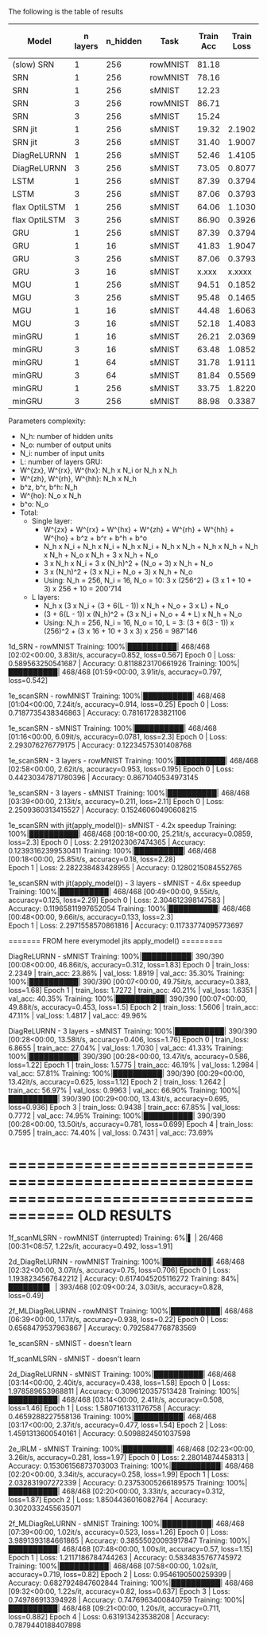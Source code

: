 
The following is the table of results

| Model         | n layers | n_hidden | Task     | Train Acc  | Train Loss | Val Acc | Val Loss | Epochs | time / epoch (hh:mm:ss) | Params     |
|---------------|----------|----------|----------|------------|------------|---------|----------|--------|-------------------------|------------|
| (slow) SRN    |        1 |      256 | rowMNIST |      81.18 |            |         |          |      1 |                00:02:00 ||
| SRN           |        1 |      256 | rowMNIST |      78.16 |            |         |          |      1 |                00:01:02 ||
| SRN           |        1 |      256 | sMNIST   |      12.23 |            |         |          |      1 |                00:01:16 ||
| SRN           |        3 |      256 | rowMNIST |      86.71 |            |         |          |      1 |                00:02:58 ||
| SRN           |        3 |      256 | sMNIST   |      15.24 |            |         |          |      1 |                00:03:39 ||
| SRN jit       |        1 |      256 | sMNIST   |      19.32 |     2.1902 |   23.04 |   2.0303 |      5 |                00:00:14 |     68'874 | # concat was slow, orthogonal makes it learn
| SRN jit       |        3 |      256 | sMNIST   |      31.40 |     1.9007 |   33.77 |   1.8096 |      5 |                00:00:38 |    332'042 |
| DiagReLURNN   |        1 |      256 | sMNIST   |      52.46 |     1.4105 |   45.69 |   1.6003 |      5 |                00:00:07 |      3'338 |
| DiagReLURNN   |        3 |      256 | sMNIST   |      73.05 |     0.8077 |   74.36 |   0.8166 |      5 |                00:00:29 |    135'434 | 
| LSTM          |        1 |      256 | sMNIST   |      87.39 |     0.3794 |   87.69 |   0.3802 |      5 |                00:00:19 |    267'786 |
| LSTM          |        3 |      256 | sMNIST   |      87.06 |     0.3793 |   88.95 |   0.3324 |      5 |                00:00:55 |  1'320'458 |
| flax OptiLSTM |        1 |      256 | sMNIST   |      64.06 |     1.1030 |   67.72 |   1.0441 |      5 |                00:00:22 |    266'762 |
| flax OptiLSTM |        3 |      256 | sMNIST   |      86.90 |     0.3926 |   89.11 |   0.3271 |      5 |                00:01:05 |  1'317'386 |
| GRU           |        1 |      256 | sMNIST   |      87.39 |     0.3794 |   87.69 |   0.3802 |      5 |                00:00:17 |    201'482 |
| GRU           |        1 |       16 | sMNIST   |      41.83 |     1.9047 |   44.94 |   1.7925 |     10 |                00:00:13 |      1'082 |
| GRU           |        3 |      256 | sMNIST   |      87.06 |     0.3793 |   88.95 |   0.3324 |      5 |                00:00:48 |    990'986 |
| GRU           |        3 |       16 | sMNIST   |      x.xxx |     x.xxxx |   xx.xx |   x.xxxx |      6 |                00:00:39 |      4'346 | early stopping for 10, destroyed
| MGU           |        1 |      256 | sMNIST   |      94.51 |     0.1852 |   94.91 |   0.1680 |     10 |                00:00:18 |    135'178 |
| MGU           |        3 |      256 | sMNIST   |      95.48 |     0.1465 |   95.90 |   0.1274 |      5 |                00:00:46 |    661'514 |
| MGU           |        1 |       16 | sMNIST   |      44.48 |     1.6063 |   45.83 |   1.5520 |     10 |                00:00:12 |        778 |
| MGU           |        3 |       16 | sMNIST   |      52.18 |     1.4083 |   97.18 |   1.3234 |      5 |                00:00:35 |      2'954 | 
| minGRU        |        1 |       16 | sMNIST   |      26.21 |     2.0369 |   27.08 |   2.0222 |     10 |                00:00:07 |        234 |
| minGRU        |        3 |       16 | sMNIST   |      63.48 |     1.0852 |   65.92 |   1.0180 |      5 |                00:00:xx |      x'xxx |
| minGRU        |        1 |       64 | sMNIST   |      31.78 |     1.9111 |   31.79 |   1.9051 |     10 |                00:00:07 |        906 |
| minGRU        |        3 |       64 | sMNIST   |      81.84 |     0.5569 |   81.87 |   0.5561 |      5 |                00:00:28 |     17'546 |
| minGRU        |        1 |      256 | sMNIST   |      33.75 |     1.8220 |   33.82 |   1.8185 |     10 |                00:00:08 |      3'594 |
| minGRU        |        3 |      256 | sMNIST   |      88.98 |     0.3387 |   89.54 |   0.3179 |      5 |                00:00:36 |    266'762 |

Parameters complexity:
- N_h: number of hidden units
- N_o: number of output units
- N_i: number of input units
- L: number of layers
GRU:
- W^{zx}, W^{rx}, W^{hx}: N_h x N_i or N_h x N_h
- W^{zh}, W^{rh}, W^{hh}: N_h x N_h
- b^z, b^r, b^h: N_h
- W^{ho}: N_o x N_h
- b^o: N_o
- Total:
  - Single layer: 
    - W^{zx}    + W^{rx}    + W^{hx}    + W^{zh}    + W^{rh}    + W^{hh}    + W^{ho}    + b^z + b^r + b^h + b^o 
    - N_h x N_i + N_h x N_i + N_h x N_i + N_h x N_h + N_h x N_h + N_h x N_h + N_o x N_h + 3 x N_h + N_o
    - 3 x N_h x N_i + 3 x (N_h)^2  + (N_o + 3) x N_h + N_o
    - 3 x (N_h)^2 + (3 x N_i + N_o + 3) x N_h + N_o
    - Using: N_h = 256, N_i = 16, N_o = 10: 3 x (256^2) + (3 x 1 + 10 + 3) x 256 + 10 = 200'714
  - L layers:
    - N_h x (3 x N_i + (3 + 6(L - 1)) x N_h + N_o + 3 x L) + N_o
    - (3 + 6(L - 1)) x (N_h)^2 + (3 x N_i + N_o + 4 * L) x N_h + N_o
    - Using: N_h = 256, N_i = 16, N_o = 10, L = 3: (3 + 6(3 - 1)) x (256)^2 + (3 x 16 + 10 + 3 x 3) x 256 = 987'146


1d_SRN - rowMNIST
Training: 100%|██████████| 468/468 [02:02<00:00,  3.83it/s, accuracy=0.852, loss=0.567]
Epoch 0 | Loss: 0.589563250541687 | Accuracy: 0.8118823170661926
Training: 100%|██████████| 468/468 [01:59<00:00,  3.91it/s, accuracy=0.797, loss=0.542]

1e_scanSRN - rowMNIST
Training: 100%|██████████| 468/468 [01:04<00:00,  7.24it/s, accuracy=0.914, loss=0.25] 
Epoch 0 | Loss: 0.7187735438346863 | Accuracy: 0.781617283821106

1e_scanSRN - sMNIST
Training: 100%|██████████| 468/468 [01:16<00:00,  6.09it/s, accuracy=0.0781, loss=2.3] 
Epoch 0 | Loss: 2.293076276779175 | Accuracy: 0.12234575301408768

1e_scanSRN - 3 layers - rowMNIST
Training: 100%|██████████| 468/468 [02:58<00:00,  2.62it/s, accuracy=0.953, loss=0.195] 
Epoch 0 | Loss: 0.44230347871780396 | Accuracy: 0.8671040534973145

1e_scanSRN - 3 layers - sMNIST
Training: 100%|██████████| 468/468 [03:39<00:00,  2.13it/s, accuracy=0.211, loss=2.11] 
Epoch 0 | Loss: 2.2509360313415527 | Accuracy: 0.15246060490608215

1e_scanSRN with jit(apply_model())- sMNIST - 4.2x speedup
Training: 100%|██████████| 468/468 [00:18<00:00, 25.21it/s, accuracy=0.0859, loss=2.3] 
Epoch 0 | Loss: 2.2912023067474365 | Accuracy: 0.12393162399530411
Training: 100%|██████████| 468/468 [00:18<00:00, 25.85it/s, accuracy=0.18, loss=2.28]  
Epoch 1 | Loss: 2.282238483428955 | Accuracy: 0.1280215084552765

1e_scanSRN with jit(apply_model()) - 3 layers - sMNIST - 4.6x speedup
Training: 100%|██████████| 468/468 [00:49<00:00,  9.55it/s, accuracy=0.125, loss=2.29] 
Epoch 0 | Loss: 2.304612398147583 | Accuracy: 0.11965811997652054
Training: 100%|██████████| 468/468 [00:48<00:00,  9.66it/s, accuracy=0.133, loss=2.3]  
Epoch 1 | Loss: 2.2971558570861816 | Accuracy: 0.11733774095773697

======= FROM here everymodel jits apply_model() =========

DiagReLURNN - sMNIST
Training: 100%|██████████| 390/390 [00:08<00:00, 46.86it/s, accuracy=0.312, loss=1.83] 
Epoch 0 | train_loss: 2.2349 | train_acc: 23.86% | val_loss: 1.8919 | val_acc: 35.30%
Training: 100%|██████████| 390/390 [00:07<00:00, 49.75it/s, accuracy=0.383, loss=1.68]
Epoch 1 | train_loss: 1.7272 | train_acc: 40.21% | val_loss: 1.6351 | val_acc: 40.35%
Training: 100%|██████████| 390/390 [00:07<00:00, 49.88it/s, accuracy=0.453, loss=1.5] 
Epoch 2 | train_loss: 1.5606 | train_acc: 47.11% | val_loss: 1.4817 | val_acc: 49.96%

DiagReLURNN - 3 layers - sMNIST
Training: 100%|██████████| 390/390 [00:28<00:00, 13.58it/s, accuracy=0.406, loss=1.76]
Epoch 0 | train_loss: 6.8655 | train_acc: 27.04% | val_loss: 1.7030 | val_acc: 41.33%
Training: 100%|██████████| 390/390 [00:28<00:00, 13.47it/s, accuracy=0.586, loss=1.22]
Epoch 1 | train_loss: 1.5775 | train_acc: 46.19% | val_loss: 1.2984 | val_acc: 57.81%
Training: 100%|██████████| 390/390 [00:29<00:00, 13.42it/s, accuracy=0.625, loss=1.12] 
Epoch 2 | train_loss: 1.2642 | train_acc: 56.97% | val_loss: 0.9963 | val_acc: 66.90%
Training: 100%|██████████| 390/390 [00:29<00:00, 13.43it/s, accuracy=0.695, loss=0.936]
Epoch 3 | train_loss: 0.9438 | train_acc: 67.85% | val_loss: 0.7772 | val_acc: 74.95%
Training: 100%|██████████| 390/390 [00:28<00:00, 13.50it/s, accuracy=0.781, loss=0.699]
Epoch 4 | train_loss: 0.7595 | train_acc: 74.40% | val_loss: 0.7431 | val_acc: 73.69%





=====================================================================================
OLD RESULTS
=====================================================================================



1f_scanMLSRN - rowMNIST (interrupted)
Training:   6%|▌         | 26/468 [00:31<08:57,  1.22s/it, accuracy=0.492, loss=1.91]


2d_DiagReLURNN - rowMNIST
Training: 100%|██████████| 468/468 [02:32<00:00,  3.07it/s, accuracy=0.75, loss=0.706] 
Epoch 0 | Loss: 1.1938234567642212 | Accuracy: 0.6174045205116272
Training:  84%|████████▍ | 393/468 [02:09<00:24,  3.03it/s, accuracy=0.828, loss=0.49]

2f_MLDiagReLURNN - rowMNIST
Training: 100%|██████████| 468/468 [06:39<00:00,  1.17it/s, accuracy=0.938, loss=0.22] 
Epoch 0 | Loss: 0.6568479537963867 | Accuracy: 0.7925847768783569


1e_scanSRN - sMNIST - doesn't learn

1f_scanMLSRN - sMNIST - doesn't learn

2d_DiagReLURNN - sMNIST
Training: 100%|██████████| 468/468 [03:14<00:00,  2.40it/s, accuracy=0.438, loss=1.58]
Epoch 0 | Loss: 1.978589653968811 | Accuracy: 0.3096120357513428
Training: 100%|██████████| 468/468 [03:14<00:00,  2.41it/s, accuracy=0.508, loss=1.46]
Epoch 1 | Loss: 1.5807161331176758 | Accuracy: 0.4659288227558136
Training: 100%|██████████| 468/468 [03:17<00:00,  2.37it/s, accuracy=0.477, loss=1.54]
Epoch 2 | Loss: 1.4591313600540161 | Accuracy: 0.5098824501037598

2e_IRLM - sMNIST
Training: 100%|██████████| 468/468 [02:23<00:00,  3.26it/s, accuracy=0.281, loss=1.97] 
Epoch 0 | Loss: 2.28014874458313 | Accuracy: 0.15306156873703003
Training: 100%|██████████| 468/468 [02:20<00:00,  3.34it/s, accuracy=0.258, loss=1.99]
Epoch 1 | Loss: 2.032831907272339 | Accuracy: 0.23753005266189575
Training: 100%|██████████| 468/468 [02:20<00:00,  3.33it/s, accuracy=0.312, loss=1.87]
Epoch 2 | Loss: 1.8504436016082764 | Accuracy: 0.3020332455635071

2f_MLDiagReLURNN - sMNIST
Training: 100%|██████████| 468/468 [07:39<00:00,  1.02it/s, accuracy=0.523, loss=1.26]
Epoch 0 | Loss: 3.9891393184661865 | Accuracy: 0.38555020093917847
Training: 100%|██████████| 468/468 [07:48<00:00,  1.00s/it, accuracy=0.57, loss=1.15]  
Epoch 1 | Loss: 1.2117186784744263 | Accuracy: 0.5834835767745972
Training: 100%|██████████| 468/468 [07:58<00:00,  1.02s/it, accuracy=0.719, loss=0.82] 
Epoch 2 | Loss: 0.9546190500259399 | Accuracy: 0.6827924847602844
Training: 100%|██████████| 468/468 [09:32<00:00,  1.22s/it, accuracy=0.82, loss=0.637] 
Epoch 3 | Loss: 0.749786913394928 | Accuracy: 0.7476963400840759
Training: 100%|██████████| 468/468 [09:21<00:00,  1.20s/it, accuracy=0.711, loss=0.882]
Epoch 4 | Loss: 0.631913423538208 | Accuracy: 0.7879440188407898

